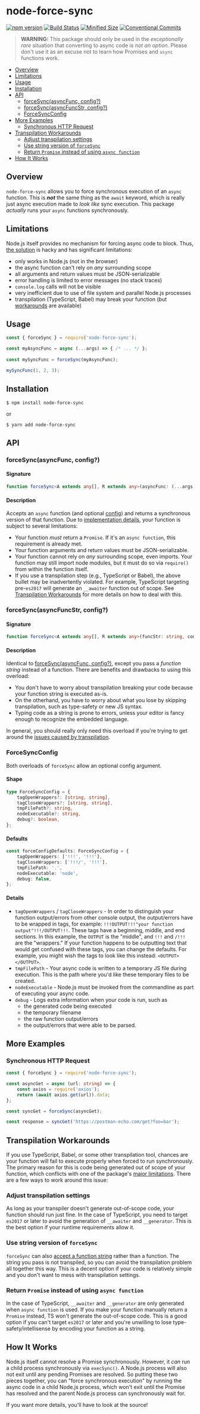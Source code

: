# node-force-sync
[![npm version](https://badgen.net/npm/v/node-force-sync)](https://npmjs.com/package/node-force-sync)
[![Build Status](https://travis-ci.org/tannerntannern/node-force-sync.svg?branch=master)](https://travis-ci.org/tannerntannern/node-force-sync)
[![Minified Size](https://badgen.net/bundlephobia/min/node-force-sync)](https://bundlephobia.com/result?p=node-force-sync)
[![Conventional Commits](https://badgen.net/badge/conventional%20commits/1.0.0/yellow)](https://conventionalcommits.org)

> **WARNING:** This package should only be used in the _exceptionally rare_ situation that converting to async code is _not an option_.  Please don't use it as an excuse not to learn how Promises and `async` functions work.

<!-- codegen:start {preset: markdownTOC, minDepth: 2, maxDepth: 4} -->
- [Overview](#overview)
- [Limitations](#limitations)
- [Usage](#usage)
- [Installation](#installation)
- [API](#api)
   - [forceSync(asyncFunc, config?)](#forcesyncasyncfunc-config)
   - [forceSync(asyncFuncStr, config?)](#forcesyncasyncfuncstr-config)
   - [ForceSyncConfig](#forcesyncconfig)
- [More Examples](#more-examples)
   - [Synchronous HTTP Request](#synchronous-http-request)
- [Transpilation Workarounds](#transpilation-workarounds)
   - [Adjust transpilation settings](#adjust-transpilation-settings)
   - [Use string version of `forceSync`](#use-string-version-of-forcesync)
   - [Return `Promise` instead of using `async function`](#return-promise-instead-of-using-async-function)
- [How It Works](#how-it-works)
<!-- codegen:end -->

## Overview
`node-force-sync` allows you to force synchronous execution of an `async` function.  This is **_not_** the same thing as the `await` keyword, which is really just async execution made to _look like_ sync execution.  This package _actually_ runs your `async` functions synchronously.

## Limitations
Node.js itself provides no mechanism for forcing async code to block.  Thus, [the solution](#how-it-works) is hacky and has significant limitations:
* only works in Node.js (not in the browser)
* the async function can't rely on _any_ surrounding scope
* all arguments and return values must be JSON-serializable
* error handling is limited to error messages (no stack traces)
* `console.log` calls will not be visible
* very inefficient due to use of file system and parallel Node.js processes
* transpilation (TypeScript, Babel) may break your function (but [workarounds](#transpilation-workarounds) are available)

## Usage
<!-- codegen:start {preset: custom, source: ./codegen/copy.js, srcFile: test/readme.test.ts, srcBlock: usage, destPrefix: '```typescript\n', replace: {'__forceSync': "require('node-force-sync')"}} -->
```typescript
const { forceSync } = require('node-force-sync');

const myAsyncFunc = async (...args) => { /* ... */ };
		
const mySyncFunc = forceSync(myAsyncFunc);

mySyncFunc(1, 2, 3);
```
<!-- codegen:end -->

## Installation
```
$ npm install node-force-sync
```
or
```
$ yarn add node-force-sync
```

## API
### forceSync(asyncFunc, config?)
#### Signature
<!-- codegen:start {preset: custom, source: ./codegen/copy.js, srcFile: src/index.ts, srcBlock: asyncFunc, destPrefix: '```typescript\n', replace: {'export': ''}, lint: false} -->
```typescript
function forceSync<A extends any[], R extends any>(asyncFunc: (...args: A) => Promise<R>, config?: Partial<ForceSyncConfig>): (...args: A) => R;
```
<!-- codegen:end -->
#### Description
Accepts an `async` function (and optional [config](#forcesyncconfig)) and returns a synchronous version of that function.  Due to [implementation details](#how-it-works), your function is subject to several limitations:
* Your function _must_ return a `Promise`.  If it's an `async function`, this requirement is already met.
* Your function arguments and return values must be JSON-serializable.
* Your function cannot rely on _any_ surrounding scope, even imports.  Your function may still import node modules, but it must do so via `require()` from within the function itself.
* If you use a transpilation step (e.g., TypeScript or Babel), the above bullet may be inadvertently violated.  For example, TypeScript targeting pre-`es2017` will generate an `__awaiter` function out of scope.  See [Transpilation Workarounds](#transpilation-workarounds) for more details on how to deal with this.

### forceSync(asyncFuncStr, config?)
#### Signature
<!-- codegen:start {preset: custom, source: ./codegen/copy.js, srcFile: src/index.ts, srcBlock: funcStr, destPrefix: '```typescript\n', replace: {'export': ''}, lint: false} -->
```typescript
function forceSync<A extends any[], R extends any>(funcStr: string, config?: Partial<ForceSyncConfig>): (...args: A) => R;
```
<!-- codegen:end -->
#### Description
Identical to [forceSync(asyncFunc, config?)](#forcesyncasyncfunc-config), except you pass a _function string_ instead of a function.  There are benefits and drawbacks to using this overload:
* You don't have to worry about transpilation breaking your code because your function string is executed as-is.
* On the otherhand, you have to worry about what you lose by skipping transpilation, such as type-safety or new JS syntax.
* Typing code as a string is prone to errors, unless your editor is fancy enough to recognize the embedded language.

In general, you should really only need this overload if you're trying to get around the [issues caused by transpilation](#transpilation-workarounds).

### ForceSyncConfig
Both overloads of `forceSync` allow an optional config argument.

#### Shape
<!-- codegen:start {preset: custom, source: ./codegen/copy.js, srcFile: src/index.ts, srcBlock: config, destPrefix: '```typescript\n', replace: {'export': '', ': ': '?: '}, lint: false} -->
```typescript
type ForceSyncConfig = {
	tagOpenWrappers?: [string, string],
	tagCloseWrappers?: [string, string],
	tmpFilePath?: string,
	nodeExecutable?: string,
	debug?: boolean,
};
```
<!-- codegen:end -->

#### Defaults
<!-- codegen:start {preset: custom, source: ./codegen/copy.js, srcFile: src/index.ts, srcBlock: defaultConfig, destPrefix: '```typescript\n', lint: false} -->
```typescript
const forceConfigDefaults: ForceSyncConfig = {
	tagOpenWrappers: ['!!!', '!!!'],
	tagCloseWrappers: ['!!!/', '!!!'],
	tmpFilePath: '.',
	nodeExecutable: 'node',
	debug: false,
};
```
<!-- codegen:end -->

#### Details
* `tagOpenWrappers` / `tagCloseWrappers` - In order to distinguish your function output/errors from other console output, the output/errors have to be wrapped in tags, for example: `!!!OUTPUT!!!"your function output"!!!/OUTPUT!!!`.  These tags have a beginning, middle, and end sections.  In this example, the `OUTPUT` is the "middle", and `!!!` and `/!!!` are the "wrappers."  If your function happens to be outputting text that would get confused with these tags, you can change the defaults.  For example, you might wish the tags to look like this instead: `<OUTPUT></OUTPUT>`.
* `tmpFilePath` - Your async code is written to a temporary JS file during execution.  This is the path where you'd like these temporary files to be created.
* `nodeExecutable` - Node.js must be invoked from the commandline as part of executing your async code.
* `debug` - Logs extra information when your code is run, such as
    - the generated code being executed
    - the temporary filename
    - the raw function output/errors
    - the output/errors that were able to be parsed.

## More Examples
### Synchronous HTTP Request
<!-- codegen:start {preset: custom, source: codegen/copy.js, srcFile: test/readme.test.ts, srcBlock: syncHttp, destPrefix: '```typescript\n', replace: {__forceSync: "require('node-force-sync')"}} -->
```typescript
const { forceSync } = require('node-force-sync');

const asyncGet = async (url: string) => {
	const axios = require('axios');
	return (await axios.get(url)).data;
};

const syncGet = forceSync(asyncGet);

const response = syncGet('https://postman-echo.com/get?foo=bar');
```
<!-- codegen:end -->

## Transpilation Workarounds
If you use TypeScript, Babel, or some other transpilation tool, chances are your function will fail to execute properly when forced to run synchronously.  The primary reason for this is code being generated out of scope of your function, which conflicts with one of the package's [major limitations](#limitations).  There are a few ways to work around this issue:

### Adjust transpilation settings
As long as your transpiler doesn't generate out-of-scope code, your function should run just fine.  In the case of TypeScript, you need to target `es2017` or later to avoid the generation of `__awaiter` and `__generator`.  This is the best option if your runtime requirements allow it.

### Use string version of `forceSync`
`forceSync` can also [accept a function string](#forcesyncasyncfuncstr-config) rather than a function.  The string you pass is not transpiled, so you can avoid the transpilation problem all together this way.  This is a decent option if your code is relatively simple and you don't want to mess with transpilation settings.

### Return `Promise` instead of using `async function`
In the case of TypeScript, `__awaiter` and `__generator` are only generated when `async function` is used.  If you make your function manually return a `Promise` instead, TS won't generate the out-of-scope code.  This is a good option if you can't target `es2017` or later and you're unwilling to lose type-safety/intellisense by encoding your function as a string.

## How It Works
Node.js itself cannot resolve a Promise synchronously.  However, it _can_ run a child process synchronously via `execSync()`.  A Node.js process will also not exit until any pending Promises are resolved.  So putting these two pieces together, you can "force synchronous execution" by running the async code in a child Node.js process, which won't exit until the Promise has resolved and the parent Node.js process can synchronously wait for.

If you want more details, you'll have to look at the source!
